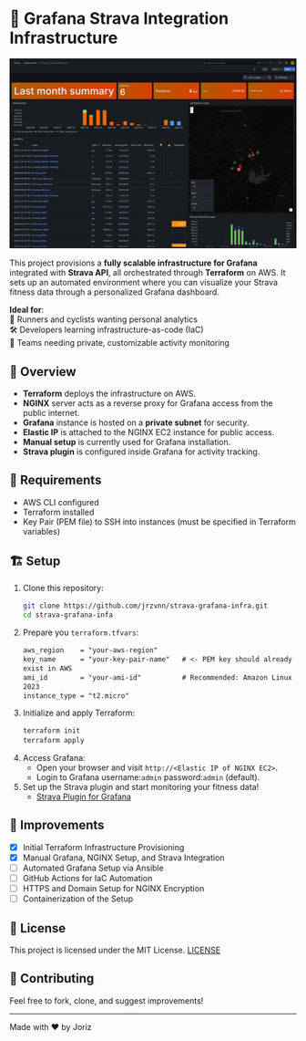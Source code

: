 # 🚴 Grafana Strava Integration Infrastructure

![actual-dashboard](actual-dashboard.png)

This project provisions a **fully scalable infrastructure for Grafana** integrated with **Strava API**, all orchestrated through **Terraform** on AWS. It sets up an automated environment where you can visualize your Strava fitness data through a personalized Grafana dashboard.

**Ideal for**:  
🏃 Runners and cyclists wanting personal analytics  
🛠 Developers learning infrastructure-as-code (IaC)  
💼 Teams needing private, customizable activity monitoring

## 🔎 Overview

- **Terraform** deploys the infrastructure on AWS.
- **NGINX** server acts as a reverse proxy for Grafana access from the public internet.
- **Grafana** instance is hosted on a **private subnet** for security.
- **Elastic IP** is attached to the NGINX EC2 instance for public access.
- **Manual setup** is currently used for Grafana installation.
- **Strava plugin** is configured inside Grafana for activity tracking.

## 🔑 Requirements

- AWS CLI configured
- Terraform installed
- Key Pair (PEM file) to SSH into instances (must be specified in Terraform variables)

## 🏗️ Setup

1. Clone this repository:
    ```bash
    git clone https://github.com/jrzvnn/strava-grafana-infra.git
    cd strava-grafana-infa

    ```
2. Prepare you `terraform.tfvars`:
    ```hcl
    aws_region    = "your-aws-region"
    key_name      = "your-key-pair-name"   # <- PEM key should already exist in AWS
    ami_id        = "your-ami-id"          # Recommended: Amazon Linux 2023
    instance_type = "t2.micro"
    ```
3. Initialize and apply Terraform:
    ```bash
    terraform init
    terraform apply

    ```
4. Access Grafana:
    - Open your browser and visit `http://<Elastic IP of NGINX EC2>`.
    - Login to Grafana username:`admin` password:`admin` (default).
5. Set up the Strava plugin and start monitoring your fitness data!
    - [Strava Plugin for Grafana](https://grafana.com/grafana/plugins/grafana-strava-datasource/)


## 🎯 Improvements

- [x] Initial Terraform Infrastructure Provisioning
- [x] Manual Grafana, NGINX Setup, and Strava Integration
- [ ] Automated Grafana Setup via Ansible
- [ ] GitHub Actions for IaC Automation
- [ ] HTTPS and Domain Setup for NGINX Encryption
- [ ] Containerization of the Setup

## 📝 License

This project is licensed under the MIT License. [LICENSE](LICENSE)

## 💬 Contributing
Feel free to fork, clone, and suggest improvements!

---

Made with ❤️  by Joriz

